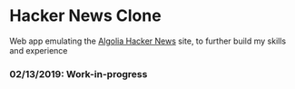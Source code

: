 # Hacker News Clone
Web app emulating the [Algolia Hacker News](https://hn.algolia.com/) site, to further build my skills and experience

### 02/13/2019: Work-in-progress
